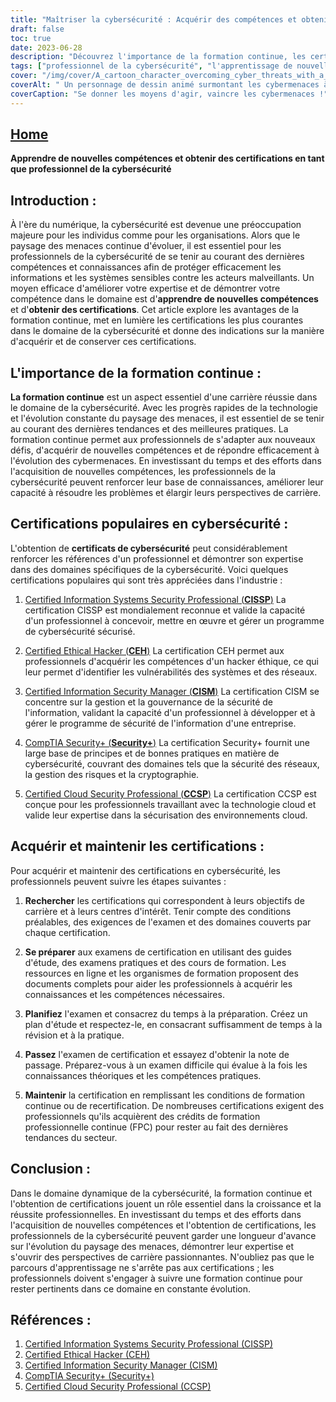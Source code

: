 ```yaml
---
title: "Maîtriser la cybersécurité : Acquérir des compétences et obtenir des certifications pour réussir"
draft: false
toc: true
date: 2023-06-28
description: "Découvrez l'importance de la formation continue, les certifications les plus courantes en matière de cybersécurité et les étapes à suivre pour les acquérir et les conserver en vue d'une carrière réussie dans le domaine de la cybersécurité."
tags: ["professionnel de la cybersécurité", "l'apprentissage de nouvelles compétences", "obtenir des certifications", "l'apprentissage continu", "certifications en cybersécurité", "CISSP", "CEH", "CISM", "Sécurité", "CCSP", "importance de l'apprentissage continu", "avantages de l'obtention d'une certification", "développement de carrière en cybersécurité", "croissance professionnelle", "dernières tendances en matière de cybersécurité", "les progrès technologiques dans le domaine de la cybersécurité", "les meilleures pratiques en matière de cybersécurité", "acquérir des compétences en matière de cybersécurité", "se préparer aux examens de cybersécurité", "maintenir les certifications en matière de cybersécurité", "certifications en cybersécurité reconnues par l'industrie", "opportunités de carrière dans la cybersécurité", "éducation et formation à la cybersécurité", "la montée en compétences dans le domaine de la cybersécurité", "marché de l'emploi dans le domaine de la cybersécurité", "paysage des cybermenaces", "développement professionnel continu dans le domaine de la cybersécurité", "certifications en matière de sécurité des réseaux", "certifications de sécurité dans le nuage", "certifications en piratage éthique", "certifications en gestion de la sécurité de l'information"]
cover: "/img/cover/A_cartoon_character_overcoming_cyber_threats_with_a_shield.png"
coverAlt: " Un personnage de dessin animé surmontant les cybermenaces à l'aide d'un bouclier et d'une épée."
coverCaption: "Se donner les moyens d'agir, vaincre les cybermenaces !"
---
```


## [Home](/cyber-security-career-playbook-start/)

**Apprendre de nouvelles compétences et obtenir des certifications en tant que professionnel de la cybersécurité**

## Introduction :

À l'ère du numérique, la cybersécurité est devenue une préoccupation majeure pour les individus comme pour les organisations. Alors que le paysage des menaces continue d'évoluer, il est essentiel pour les professionnels de la cybersécurité de se tenir au courant des dernières compétences et connaissances afin de protéger efficacement les informations et les systèmes sensibles contre les acteurs malveillants. Un moyen efficace d'améliorer votre expertise et de démontrer votre compétence dans le domaine est d'**apprendre de nouvelles compétences** et d'**obtenir des certifications**. Cet article explore les avantages de la formation continue, met en lumière les certifications les plus courantes dans le domaine de la cybersécurité et donne des indications sur la manière d'acquérir et de conserver ces certifications.

## L'importance de la formation continue :

**La formation continue** est un aspect essentiel d'une carrière réussie dans le domaine de la cybersécurité. Avec les progrès rapides de la technologie et l'évolution constante du paysage des menaces, il est essentiel de se tenir au courant des dernières tendances et des meilleures pratiques. La formation continue permet aux professionnels de s'adapter aux nouveaux défis, d'acquérir de nouvelles compétences et de répondre efficacement à l'évolution des cybermenaces. En investissant du temps et des efforts dans l'acquisition de nouvelles compétences, les professionnels de la cybersécurité peuvent renforcer leur base de connaissances, améliorer leur capacité à résoudre les problèmes et élargir leurs perspectives de carrière.

## Certifications populaires en cybersécurité :

L'obtention de **certificats de cybersécurité** peut considérablement renforcer les références d'un professionnel et démontrer son expertise dans des domaines spécifiques de la cybersécurité. Voici quelques certifications populaires qui sont très appréciées dans l'industrie :

1. [Certified Information Systems Security Professional (**CISSP**)](https://www.isc2.org/Certifications/CISSP) La certification CISSP est mondialement reconnue et valide la capacité d'un professionnel à concevoir, mettre en œuvre et gérer un programme de cybersécurité sécurisé.

2. [Certified Ethical Hacker (**CEH**)](https://www.eccouncil.org/programs/certified-ethical-hacker-ceh/) La certification CEH permet aux professionnels d'acquérir les compétences d'un hacker éthique, ce qui leur permet d'identifier les vulnérabilités des systèmes et des réseaux.

3. [Certified Information Security Manager (**CISM**)](https://www.isaca.org/credentialing/cism) La certification CISM se concentre sur la gestion et la gouvernance de la sécurité de l'information, validant la capacité d'un professionnel à développer et à gérer le programme de sécurité de l'information d'une entreprise.

4. [CompTIA Security+ (**Security+**)](https://www.comptia.org/certifications/security) La certification Security+ fournit une large base de principes et de bonnes pratiques en matière de cybersécurité, couvrant des domaines tels que la sécurité des réseaux, la gestion des risques et la cryptographie.

5. [Certified Cloud Security Professional (**CCSP**)](https://www.isc2.org/Certifications/CCSP) La certification CCSP est conçue pour les professionnels travaillant avec la technologie cloud et valide leur expertise dans la sécurisation des environnements cloud.

## Acquérir et maintenir les certifications :

Pour acquérir et maintenir des certifications en cybersécurité, les professionnels peuvent suivre les étapes suivantes :

1. **Rechercher** les certifications qui correspondent à leurs objectifs de carrière et à leurs centres d'intérêt. Tenir compte des conditions préalables, des exigences de l'examen et des domaines couverts par chaque certification.

2. **Se préparer** aux examens de certification en utilisant des guides d'étude, des examens pratiques et des cours de formation. Les ressources en ligne et les organismes de formation proposent des documents complets pour aider les professionnels à acquérir les connaissances et les compétences nécessaires.

3. **Planifiez** l'examen et consacrez du temps à la préparation. Créez un plan d'étude et respectez-le, en consacrant suffisamment de temps à la révision et à la pratique.

4. **Passez** l'examen de certification et essayez d'obtenir la note de passage. Préparez-vous à un examen difficile qui évalue à la fois les connaissances théoriques et les compétences pratiques.

5. **Maintenir** la certification en remplissant les conditions de formation continue ou de recertification. De nombreuses certifications exigent des professionnels qu'ils acquièrent des crédits de formation professionnelle continue (FPC) pour rester au fait des dernières tendances du secteur.

## Conclusion :

Dans le domaine dynamique de la cybersécurité, la formation continue et l'obtention de certifications jouent un rôle essentiel dans la croissance et la réussite professionnelles. En investissant du temps et des efforts dans l'acquisition de nouvelles compétences et l'obtention de certifications, les professionnels de la cybersécurité peuvent garder une longueur d'avance sur l'évolution du paysage des menaces, démontrer leur expertise et s'ouvrir des perspectives de carrière passionnantes. N'oubliez pas que le parcours d'apprentissage ne s'arrête pas aux certifications ; les professionnels doivent s'engager à suivre une formation continue pour rester pertinents dans ce domaine en constante évolution.

## Références :

1. [Certified Information Systems Security Professional (CISSP)](https://www.isc2.org/Certifications/CISSP)
2. [Certified Ethical Hacker (CEH)](https://www.eccouncil.org/programs/certified-ethical-hacker-ceh/)
3. [Certified Information Security Manager (CISM)](https://www.isaca.org/credentialing/cism)
4. [CompTIA Security+ (Security+)](https://www.comptia.org/certifications/security)
5. [Certified Cloud Security Professional (CCSP)](https://www.isc2.org/Certifications/CCSP)
